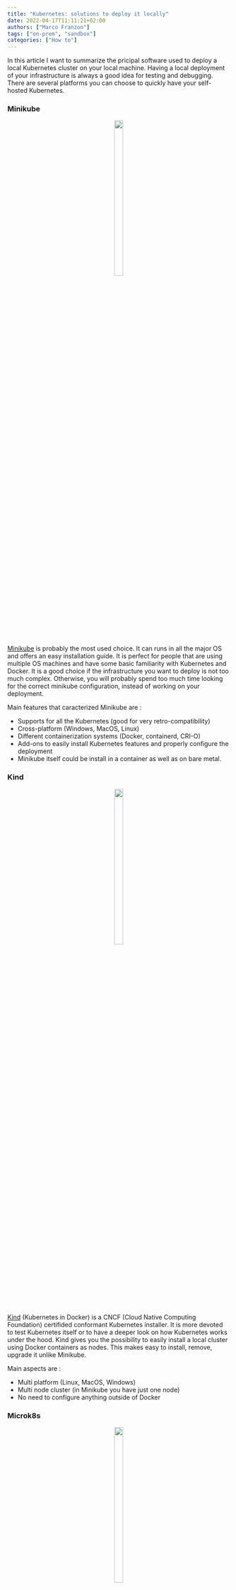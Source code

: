 ```yaml
---
title: "Kubernetes: solutions to deploy it locally"
date: 2022-04-17T11:11:21+02:00
authors: ["Marco Franzon"]
tags: ["on-prem", "sandbox"]
categories: ["How to"]
---
```


In this article I want to summarize the pricipal software used to deploy a
local Kubernetes cluster on your local machine.
Having a local deployment of your infrastructure is always a good idea for testing and
debugging.
There are several platforms you can choose to quickly have your self-hosted
Kubernetes.


### Minikube

<p align="center">
  <img src="https://miro.medium.com/max/800/0*KzqL3xqmXzV5PPjX.png" width="20%" height="30%">
</p>

[Minikube](https://minikube.sigs.k8s.io/docs/start/) is probably the most used choice. It can runs in all the major OS and
offers an easy installation guide.
It is perfect for people that are using multiple OS machines and have some basic familiarity with Kubernetes and Docker.
It is a good choice if the infrastructure you want to deploy is not too much complex. Otherwise, you will probably spend too much time looking for the correct minikube configuration, instead of working on your deployment.

Main features that caracterized Minikube are :

- Supports for all the Kubernetes (good for very retro-compatibility)
- Cross-platform (Windows, MacOS, Linux)
- Different containerization systems (Docker, containerd, CRI-O)
- Add-ons to easily install Kubernetes features and properly configure the deployment
- Minikube itself could be install in a container as well as on bare metal.


### Kind

<p align="center">
  <img src="https://d33wubrfki0l68.cloudfront.net/d0c94836ab5b896f29728f3c4798054539303799/9f948/logo/logo.png" width="20%" height="30%">
</p>

[Kind](https://kind.sigs.k8s.io/docs/user/quick-start/) (Kubernetes in Docker) is a CNCF (Cloud Native Computing Foundation) certifided conformant Kubernetes installer. It is more devoted to test Kubernetes itself or to have a deeper look on how Kubernetes works under the hood.
Kind gives you the possibility to easily install a local cluster using Docker containers as nodes. This makes easy to install, remove, upgrade it unlike Minikube.

Main aspects are :

- Multi platform (Linux, MacOS, Windows)
- Multi node cluster (in Minikube you have just one node)
- No need to configure anything outside of Docker


### Microk8s

<p align="center">
  <img src="https://dashboard.snapcraft.io/site_media/appmedia/2018/11/b8a85a31-MicroK8s_SnapStore_icon.png" width="20%" height="30%">
</p>

[Microk8s](https://ubuntu.com/tutorials/install-a-local-kubernetes-with-microk8s?gclid=Cj0KCQjw37iTBhCWARIsACBt1IyB4QUogBpRlNU76BTm80LLFmBl1aK6Qn3NwQdwBOy6Lfvy4mZpYRwaAuSsEALw_wcB#1-overview) is also a CNCF certifided installer for Kubernetes. It is a fully contained platform, all the pieces needed are wrapped in a single package. For this reason it is isolated from other tools of your machine. As for kind, also Microk8s is very easy to install and remove.
It is relatively new, so it could be unstable, but seems promising.

Main points of Microk8s :

- Multi platform BUT on Linux via snap, on MacOs via brew and using an installer for Windows
- Multi node cluster, each Linux instances connected to the master could be a node of the cluster.
- Add-ons, as for Minikube there are a set of customizable features.
